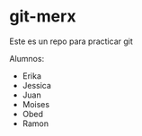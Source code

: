 # git-merx
Este es un repo para practicar git

Alumnos:
* Erika
* Jessica
* Juan
* Moises
* Obed
* Ramon
